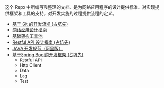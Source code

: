 这个 Repo 中所编写和整理的文档，是为网络应用程序的设计提供标准、对实现提供框架和工具的支持，对开发实施的过程提供流程的定义。

* [基于 Git 的开发流程 (占坑先)](git_workflow.md)
* [网络应用设计指南](app_design.md)
* [基础架构工具池](infr_tool.md)
* [Restful API 设计指南 (占坑先)](rest_api_design.md)
* [JAVA 开发规范（阿里版）](ali_java_spec.pdf)
* [基于Spring Boot的开发框架 (占坑先)](framework.md)
    * Restful API
    * Http Client
    * Data
    * Log
    * Test 

